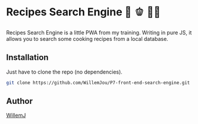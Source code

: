 # Recipes Search Engine 🥧 🫑 🍍🍕

Recipes Search Engine is a little PWA from my training. Writing in pure JS, it allows you to search some cooking recipes from a local database.

## Installation

Just have to clone the repo (no dependencies).

```bash
git clone https://github.com/WillemJou/P7-front-end-search-engine.git
```

## Author

[WillemJ](https://github.com/WillemJou)
